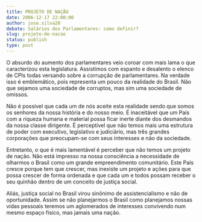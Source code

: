 ```yaml
---
title: PROJETO DE NAÇÃO
date: 2006-12-17 22:00:00
author: jose.silva20
debate: Salários dos Parlamentares: como definir?
slug: projeto-de-nacao
status: publish 
type: post
---
```


O absurdo do aumento dos parlamentares veio coroar com mais lama o que caracterizou esta legislatura. Assistimos com espanto e desalento o elenco de CPIs todas versando sobre a corrupção de parlamentares. Na verdade isso é emblemático, pois representa um pouco da realidade do Brasil. Não que sejamos uma sociedade de corruptos, mas sim uma sociedade de omissos.  

Não é possível que cada um de nós aceite esta realidade sendo que somos os senhores da nossa história e do nosso meio. É inaceitável que um País com a riqueza humana e material possa ficar inerte diante dos desmandos da nossa classe dirigente. É perceptível que não temos mais uma estrutura de poder com executivo, legislativo e judiciário, mas três grandes corporações que preocupam-se com seus interesses e não da sociedade.  

Entretanto, o que é mais lamentável é perceber que não temos um projeto de nação. Não está impresso na nossa consciência a necessidade de olharmos o Brasil como um grande empreendimento comunitário. Este País cresce porque tem que crescer, mas inexiste um projeto e ações para que possa crescer de forma ordenada e que cada um e todos possam receber o seu quinhão dentro de um conceito de justiça social.  

Aliás, justiça social no Brasil virou sinônimo de assistencialismo e não de oportunidade. Assim se não planejarmos o Brasil como planejamos nossas vidas pessoais teremos um aglomerados de interesses convivendo num mesmo espaço físico, mas jamais uma nação.
